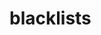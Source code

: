 # blacklists

[Inversion-DNSBL-Blocklists]: https://github.com/elliotwutingfeng/Inversion-DNSBL-Blocklists
